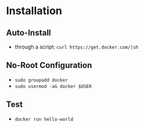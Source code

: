 # Installation
## Auto-Install
- through a script: `curl https://get.docker.com/|sh`

## No-Root Configuration
- `sudo groupadd docker`
- `sudo usermod -aG docker $USER`

## Test
- `docker run hello-world`
